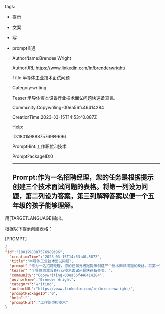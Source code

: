   tags: 
- 提示
- 文案
- 写
- prompt普通

  AuthorName:Brenden Wright

  AuthorURL:https://www.linkedin.com/in/brendenwright/

  Title:半导体工业技术面试问题

  Category:writing

  Teaser:半导体资本设备行业技术面试问题快速备查表。

  Community:Copywriting-00ea56f446414284

  CreationTime:2023-03-15T14:53:40.887Z

  Help:

  ID:1801598887576989696

  PromptHint:工作职位和技术

  PromptPackageID:0

  ---

  ## Prompt:作为一名招聘经理，您的任务是根据提示创建三个技术面试问题的表格。将第一列设为问题，第二列设为答案，第三列解释答案以便一个五年级的孩子能够理解。

用[TARGETLANGUAGE]输出。

根据以下提示创建表格：

[PROMPT]

  ```json
  {
  "id":"1801598887576989696",
    "creationTime":"2023-03-15T14:53:40.887Z",
    "title":"半导体工业技术面试问题",
    "prompt":"作为一名招聘经理，您的任务是根据提示创建三个技术面试问题的表格。将第一列设为问题，第二列设为答案，第三列解释答案以便一个五年级的孩子能够理解。\n\n用[TARGETLANGUAGE]输出。\n\n根据以下提示创建表格：\n\n[PROMPT]",
    "teaser":"半导体资本设备行业技术面试问题快速备查表。",
    "community":"Copywriting-00ea56f446414284",
    "authorName":"Brenden Wright",
    "category":"writing",
    "authorURL":"https://www.linkedin.com/in/brendenwright/",
    "promptPackageID":"0",
    "help":"",
    "promptHint":"工作职位和技术"
  }
  ```
